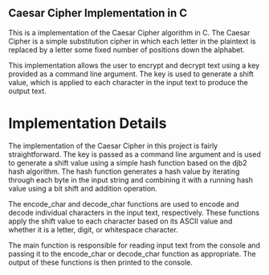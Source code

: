 ## Caesar Cipher Implementation in C

This is a implementation of the Caesar Cipher algorithm in C. The Caesar Cipher is a simple substitution cipher in which each letter in the plaintext is replaced by a letter some fixed number of positions down the alphabet.

This implementation allows the user to encrypt and decrypt text using a key provided as a command line argument. The key is used to generate a shift value, which is applied to each character in the input text to produce the output text.


# Implementation Details

The implementation of the Caesar Cipher in this project is fairly straightforward. The key is passed as a command line argument and is used to generate a shift value using a simple hash function based on the djb2 hash algorithm. The hash function generates a hash value by iterating through each byte in the input string and combining it with a running hash value using a bit shift and addition operation.

The encode_char and decode_char functions are used to encode and decode individual characters in the input text, respectively. These functions apply the shift value to each character based on its ASCII value and whether it is a letter, digit, or whitespace character.

The main function is responsible for reading input text from the console and passing it to the encode_char or decode_char function as appropriate. The output of these functions is then printed to the console.
